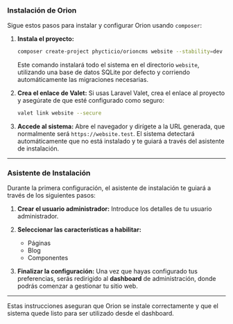 ### Instalación de Orion

Sigue estos pasos para instalar y configurar Orion usando `composer`:

1. **Instala el proyecto:**
   ```bash
   composer create-project phycticio/orioncms website --stability=dev
   ```
   Este comando instalará todo el sistema en el directorio `website`, utilizando una base de datos SQLite por defecto y corriendo automáticamente las migraciones necesarias.

2. **Crea el enlace de Valet:**
   Si usas Laravel Valet, crea el enlace al proyecto y asegúrate de que esté configurado como seguro:
   ```bash
   valet link website --secure
   ```

3. **Accede al sistema:**
   Abre el navegador y dirígete a la URL generada, que normalmente será `https://website.test`. El sistema detectará automáticamente que no está instalado y te guiará a través del asistente de instalación.

---

### Asistente de Instalación

Durante la primera configuración, el asistente de instalación te guiará a través de los siguientes pasos:

1. **Crear el usuario administrador:** Introduce los detalles de tu usuario administrador.

2. **Seleccionar las características a habilitar:**
    - Páginas
    - Blog
    - Componentes

3. **Finalizar la configuración:** Una vez que hayas configurado tus preferencias, serás redirigido al **dashboard** de administración, donde podrás comenzar a gestionar tu sitio web.

---

Estas instrucciones aseguran que Orion se instale correctamente y que el sistema quede listo para ser utilizado desde el dashboard.
